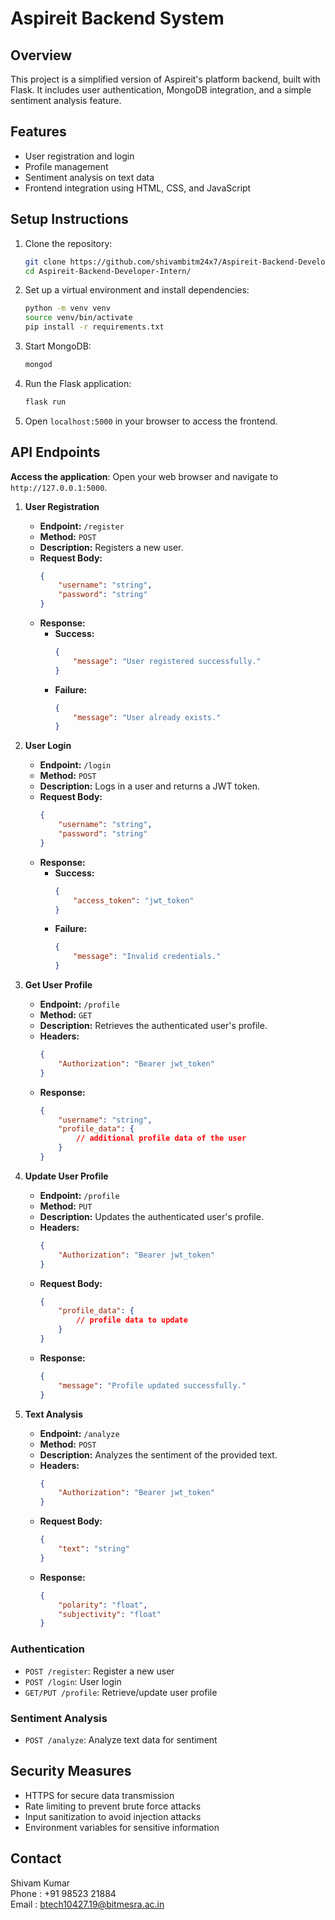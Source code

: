 # Aspireit Backend System

## Overview

This project is a simplified version of Aspireit's platform backend, built with Flask. It includes user authentication, MongoDB integration, and a simple sentiment analysis feature.

## Features

- User registration and login
- Profile management
- Sentiment analysis on text data
- Frontend integration using HTML, CSS, and JavaScript

## Setup Instructions

1. Clone the repository:
    ```bash
    git clone https://github.com/shivambitm24x7/Aspireit-Backend-Developer-Intern
    cd Aspireit-Backend-Developer-Intern/
    ```

2. Set up a virtual environment and install dependencies:
    ```bash
    python -m venv venv
    source venv/bin/activate
    pip install -r requirements.txt
    ```

3. Start MongoDB:
    ```bash
    mongod
    ```

4. Run the Flask application:
    ```bash
    flask run
    ```

5. Open `localhost:5000` in your browser to access the frontend.

## API Endpoints

 **Access the application**:
    Open your web browser and navigate to `http://127.0.0.1:5000`.

1. **User Registration**

    - **Endpoint:** `/register`
    - **Method:** `POST`
    - **Description:** Registers a new user.
    - **Request Body:**
      ```json
      {
          "username": "string",
          "password": "string"
      }
      ```
    - **Response:**
      - **Success:**
        ```json
        {
            "message": "User registered successfully."
        }
        ```
      - **Failure:**
        ```json
        {
            "message": "User already exists."
        }
        ```

2. **User Login**

    - **Endpoint:** `/login`
    - **Method:** `POST`
    - **Description:** Logs in a user and returns a JWT token.
    - **Request Body:**
      ```json
      {
          "username": "string",
          "password": "string"
      }
      ```
    - **Response:**
      - **Success:**
        ```json
        {
            "access_token": "jwt_token"
        }
        ```
      - **Failure:**
        ```json
        {
            "message": "Invalid credentials."
        }
        ```

3. **Get User Profile**

    - **Endpoint:** `/profile`
    - **Method:** `GET`
    - **Description:** Retrieves the authenticated user's profile.
    - **Headers:**
      ```json
      {
          "Authorization": "Bearer jwt_token"
      }
      ```
    - **Response:**
      ```json
      {
          "username": "string",
          "profile_data": {
              // additional profile data of the user
          }
      }
      ```

4. **Update User Profile**

    - **Endpoint:** `/profile`
    - **Method:** `PUT`
    - **Description:** Updates the authenticated user's profile.
    - **Headers:**
      ```json
      {
          "Authorization": "Bearer jwt_token"
      }
      ```
    - **Request Body:**
      ```json
      {
          "profile_data": {
              // profile data to update
          }
      }
      ```
    - **Response:**
      ```json
      {
          "message": "Profile updated successfully."
      }
      ```

5. **Text Analysis**

    - **Endpoint:** `/analyze`
    - **Method:** `POST`
    - **Description:** Analyzes the sentiment of the provided text.
    - **Headers:**
      ```json
      {
          "Authorization": "Bearer jwt_token"
      }
      ```
    - **Request Body:**
      ```json
      {
          "text": "string"
      }
      ```
    - **Response:**
      ```json
      {
          "polarity": "float",
          "subjectivity": "float"
      }
      ```
      
### Authentication

- `POST /register`: Register a new user
- `POST /login`: User login
- `GET/PUT /profile`: Retrieve/update user profile

### Sentiment Analysis

- `POST /analyze`: Analyze text data for sentiment

## Security Measures

- HTTPS for secure data transmission
- Rate limiting to prevent brute force attacks
- Input sanitization to avoid injection attacks
- Environment variables for sensitive information

## Contact

Shivam Kumar <br>
Phone : +91 98523 21884 <br>
Email : btech10427.19@bitmesra.ac.in  
